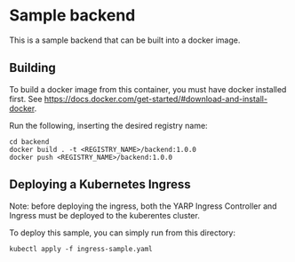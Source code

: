# Sample backend

This is a sample backend that can be built into a docker image.

## Building

To build a docker image from this container, you must have docker installed first. See https://docs.docker.com/get-started/#download-and-install-docker.

Run the following, inserting the desired registry name:

```
cd backend
docker build . -t <REGISTRY_NAME>/backend:1.0.0
docker push <REGISTRY_NAME>/backend:1.0.0
```

## Deploying a Kubernetes Ingress

Note: before deploying the ingress, both the YARP Ingress Controller and Ingress must be deployed to the kuberentes cluster.

To deploy this sample, you can simply run from this directory:

```
kubectl apply -f ingress-sample.yaml
```
